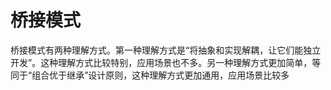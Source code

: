 # 桥接模式
桥接模式有两种理解方式。第一种理解方式是“将抽象和实现解耦，让它们能独立开发”。这种理解方式比较特别，应用场景也不多。另一种理解方式更加简单，等同于“组合优于继承”设计原则，这种理解方式更加通用，应用场景比较多
